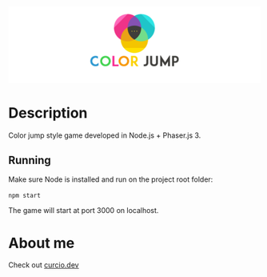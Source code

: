 ![color jump game](_docs/logo.png)

# Description

Color jump style game developed in Node.js + Phaser.js 3.

## Running

Make sure Node is installed and run on the project root folder:

```npm start```

The game will start at port 3000 on localhost.

# About me

Check out [curcio.dev](https://curcio.dev)
